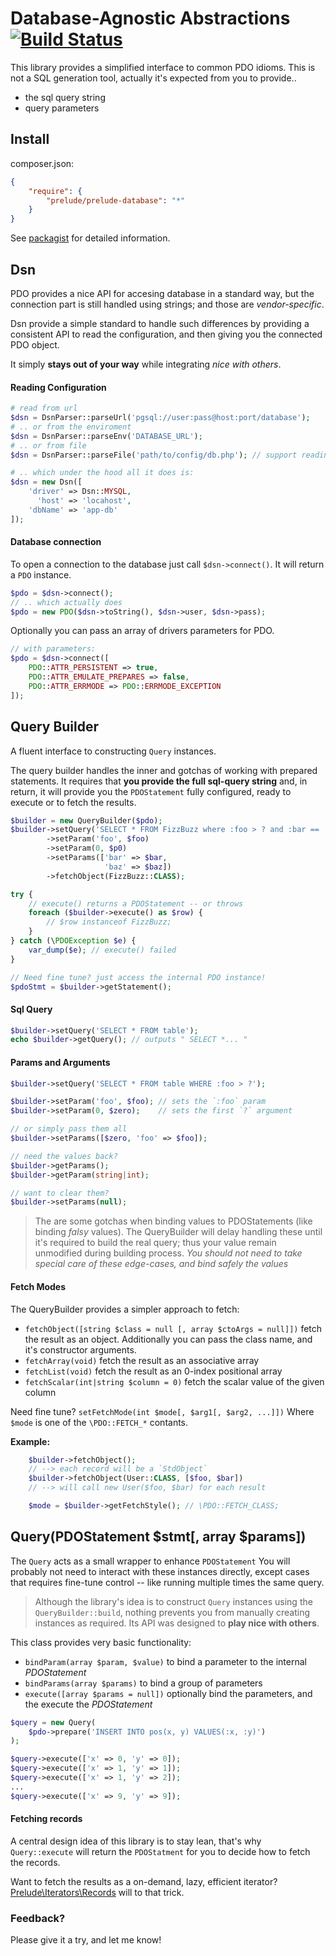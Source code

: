 # Database-Agnostic Abstractions [![Build Status](https://travis-ci.org/eridal/prelude-database.png?branch=master)](https://travis-ci.org/eridal/prelude-database)

This library provides a simplified interface to common PDO idioms.
This is not a SQL generation tool, actually it's expected from you to provide..
 - the sql query string
 - query parameters


## Install
composer.json:
```json
{
    "require": {
        "prelude/prelude-database": "*"
    }
}
```
See [packagist](https://packagist.org/packages/prelude/prelude-database) for detailed information.

## Dsn
PDO provides a nice API for accesing database in a standard way, but 
the connection part is still handled using strings; and those are _vendor-specific_.

Dsn provide a simple standard to handle such differences by providing a consistent API
to read the configuration, and then giving you the connected PDO object. 

It simply **stays out of your way** while integrating _nice with others_.

#### Reading Configuration
```php
# read from url
$dsn = DsnParser::parseUrl('pgsql://user:pass@host:port/database');
# .. or from the enviroment
$dsn = DsnParser::parseEnv('DATABASE_URL');
# .. or from file
$dsn = DsnParser::parseFile('path/to/config/db.php'); // support reading urls or arrays

# .. which under the hood all it does is:
$dsn = new Dsn([
    'driver' => Dsn::MYSQL,
      'host' => 'locahost',
    'dbName' => 'app-db'
]);
```

#### Database connection
To open a connection to the database just call `$dsn->connect()`. It will return a `PDO` instance.
```php
$pdo = $dsn->connect();
// .. which actually does
$pdo = new PDO($dsn->toString(), $dsn->user, $dsn->pass);
```
Optionally you can pass an array of drivers parameters for PDO.
```php
// with parameters:
$pdo = $dsn->connect([
    PDO::ATTR_PERSISTENT => true,
    PDO::ATTR_EMULATE_PREPARES => false,
    PDO::ATTR_ERRMODE => PDO::ERRMODE_EXCEPTION
]);
```

## Query Builder
A fluent interface to constructing `Query` instances.

The query builder handles the inner and gotchas of working with prepared statements.
It requires that **you provide the full sql-query string** and, in return, it will provide you
the `PDOStatement` fully configured, ready to execute or to fetch the results.

```php
$builder = new QueryBuilder($pdo);
$builder->setQuery('SELECT * FROM FizzBuzz where :foo > ? and :bar == :baz')
        ->setParam('foo', $foo)
        ->setParam(0, $p0)
        ->setParams(['bar' => $bar,
                     'baz' => $baz])
        ->fetchObject(FizzBuzz::CLASS);

try {
    // execute() returns a PDOStatement -- or throws
    foreach ($builder->execute() as $row) {
        // $row instanceof FizzBuzz;
    }
} catch (\PDOException $e) {
    var_dump($e); // execute() failed
}

// Need fine tune? just access the internal PDO instance!
$pdoStmt = $builder->getStatement();
```

#### Sql Query
```php
$builder->setQuery('SELECT * FROM table');
echo $builder->getQuery(); // outputs " SELECT *... "
```

#### Params and Arguments
```php
$builder->setQuery('SELECT * FROM table WHERE :foo > ?');

$builder->setParam('foo', $foo); // sets the `:foo` param
$builder->setParam(0, $zero);    // sets the first `?` argument

// or simply pass them all
$builder->setParams([$zero, 'foo' => $foo]);

// need the values back?
$builder->getParams();
$builder->getParam(string|int);

// want to clear them?
$builder->setParams(null);
```
> The are some gotchas when binding values to PDOStatements (like binding _falsy_ values).
> The QueryBuilder will delay handling these until it's required to build the real query;
> thus your value remain unmodified during building process.
> *You should not need to take special care of these edge-cases, and bind safely the values*

#### Fetch Modes
The QueryBuilder provides a simpler approach to fetch:
- `fetchObject([string $class = null [, array $ctoArgs = null]])`
    fetch the result as an object.
    Additionally you can pass the class name, and it's constructor arguments.
- `fetchArray(void)`
    fetch the result as an associative array
- `fetchList(void)`
    fetch the result as an 0-index positional array
- `fetchScalar(int|string $column = 0)`
    fetch the scalar value of the given column

Need fine tune? `setFetchMode(int $mode[, $arg1[, $arg2, ...]])`
Where `$mode` is one of the `\PDO::FETCH_*` contants.

**Example:**
```php
    $builder->fetchObject();
    // --> each record will be a `StdObject`
    $builder->fetchObject(User::CLASS, [$foo, $bar])
    // --> will call new User($foo, $bar) for each result

    $mode = $builder->getFetchStyle(); // \PDO::FETCH_CLASS;
```

## Query(PDOStatement $stmt[, array $params])
The `Query` acts as a small wrapper to enhance `PDOStatement`
You will probably not need to interact with these instances directly, except
cases that requires fine-tune control -- like running multiple times the same query.

> Although the library's idea is to construct `Query` instances using
> the `QueryBuilder::build`, nothing prevents you from manually creating
> instances as required. Its API was designed to **play nice with others**.

This class provides very basic functionality:
 - `bindParam(array $param, $value)`
    to bind a parameter to the internal _PDOStatement_
 - `bindParams(array $params)`
    to bind a group of parameters
 - `execute([array $params = null])`
    optionally bind the parameters, and the execute the _PDOStatement_

```php
$query = new Query(
    $pdo->prepare('INSERT INTO pos(x, y) VALUES(:x, :y)')
);

$query->execute(['x' => 0, 'y' => 0]);
$query->execute(['x' => 1, 'y' => 1]);
$query->execute(['x' => 1, 'y' => 2]);
...
$query->execute(['x' => 9, 'y' => 9]);
```

#### Fetching records
A central design idea of this library is to stay lean, that's why `Query::execute`
will return the `PDOStatment` for you to decide how to fetch the records.

Want to fetch the results as a on-demand, lazy, efficient iterator?
[Prelude\Iterators\Records](https://github.com/eridal/prelude-iterators/#recordspdostatement-stmt-fetchstyle) will to that trick.


### Feedback?
Please give it a try, and let me know!
